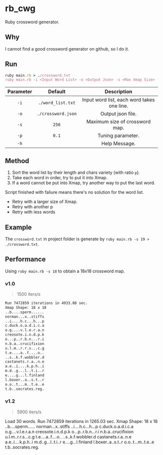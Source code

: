 # rb_cwg
Ruby crossword generator.

## Why
I cannot find a good crossword generator on github, so I do it.

## Run
```ruby
ruby main.rb > ./crossword.txt
ruby main.rb -i <Input Word List> -o <Output Json> -s <Max Xmap Size> -p <Tuning Parameter> 
```

| Parameter | Default | Description |
|:---------:|:-------:|:-----------:|
|`-i`|`./word_list.txt`|Input word list, each word takes one line.|
|`-o`|`./crossword.json`|Output json file.|
|`-s`|`256`|Maximum size of crossword map.|
|`-p`|`0.1`|Tuning parameter.|
|`-h`||Help Message.|

## Method
1. Sort the word list by their length and chars variety (with ratio `p`).
2. Take each word in order, try to put it into Xmap.
3. If a word cannot be put into Xmap, try another way to put the last word.

Script finished with faliure means there's no solution for the word list. 
- Retry with a larger size of Xmap.
- Retry with another p
- Retry with less words

## Example
The `crossword.txt` in project folder is generate by `ruby main.rb -s 19 > ./crossword.txt`.

## Performance
Using `ruby main.rb -s 18` to obtain a 18x18 crossword map.

### v1.0
> 1500 iters/s

```txt
Run 7472859 iterations in 4933.88 sec.
Xmap Shape: 18 x 18
..b....sperm......
norman...x..stiffs
..i....h.c...h...p
c.duck.o.a.d.i.c.a
o.g....v.l.e.r.a.n
creosote.i.n.d.p.k
o...p..r.b.n...r.i
n.b.a..crucifixion
u.l.m..r.r.s...c.g
t.e....a..f....o..
..s..k.f.wobbler.d
castanets.r.a..n.e
a.e..i....k.p.h..i
m.d..g...l..t.i..r
e....g...l.finland
l.boxer..a..s.t..r
o.o..t...m..t.e..e
t.b..socrates.reg.
```


### v1.2
> 5900 iters/s

Load 30 words.
Run 7472859 iterations in 1265.03 sec.
Xmap Shape: 18 x 18
..b....sperm......
norman...x..stiffs
..i....h.c...h...p
c.duck.o.a.d.i.c.a
o.g....v.l.e.r.a.n
creosote.i.n.d.p.k
o...p..r.b.n...r.i
n.b.a..crucifixion
u.l.m..r.r.s...c.g
t.e....a..f....o..
..s..k.f.wobbler.d
castanets.r.a..n.e
a.e..i....k.p.h..i
m.d..g...l..t.i..r
e....g...l.finland
l.boxer..a..s.t..r
o.o..t...m..t.e..e
t.b..socrates.reg.
